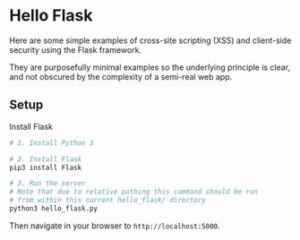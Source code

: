 # Hello Flask

Here are some simple examples of cross-site scripting (XSS) and client-side security using the Flask framework.

They are purposefully minimal examples so the underlying principle is clear, and not obscured by the complexity of a semi-real web app.

## Setup

Install Flask

```bash
# 1. Install Python 3

# 2. Install Flask
pip3 install Flask 

# 3. Run the server
# Note that due to relative pathing this command should be run
# from within this current hello_flask/ directory
python3 hello_flask.py
```

Then navigate in your browser to `http://localhost:5000`.
